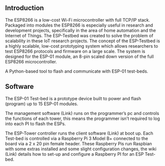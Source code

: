 ## Introduction

The ESP8266 is a low-cost Wi-Fi microcontroller with full TCP/IP stack. Packaged into modules the ESP8266 is especially useful in research and development projects, specifically in the area of home automation and the Internet of Things. The ESP-Testbed was created to solve the problem of scalability in these IoT research projects. The concept of the ESP-Testbed is a highly scalable, low-cost prototyping system which allows researchers to test ESP8266 protocols and firmware on a large scale. The system is designed for the ESP-01 module, an 8-pin scaled down version of the full ESP8266 microcontroller.

A Python-based tool to flash and communicate with ESP-01 test-beds.

## Software

The ESP-01 Test-bed is a prototype device built to power and flash (program) up to 15 ESP-01 modules. 

The management software (Link) runs on the programmer’s pc and controls the functions of each tower, this means the programmer isn’t required to log into each PI to flash the ESPs. 

The ESP-Tower controller runs the client software (Link) at boot up. Each Test-bed is controlled via a Raspberry Pi 3 Model B+ connected to the board via a 2 x 20 pin female header. These Raspberry Pis run Raspbian with some extras installed and some slight configuration changes, the wiki (Link) details how to set-up and configure a Raspberry PI for an ESP Test-bed.
